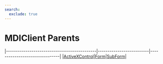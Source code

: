```yaml
---
search:
  exclude: true
---
```


<h1 class="heading"><span class="name">MDIClient Parents</span></h1>

|----------------------------------------------|--------------------------|--------------------------------|
|[ActiveXControl](../objects/activexcontrol.md)|[Form](../objects/form.md)|[SubForm](../objects/subform.md)|
